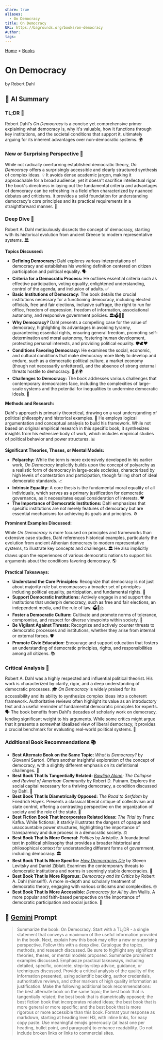 ```yaml
---
share: true
aliases:
  - On Democracy
title: On Democracy
URL: https://bagrounds.org/books/on-democracy
Author: 
tags: 
---
```

[Home](../index.md) > [Books](./index.md)  
# On Democracy  
by Robert Dahl  
  
## 🤖 AI Summary  
### TL;DR 🧐  
  
Robert Dahl's *On Democracy* is a concise yet comprehensive primer explaining what democracy is, why it's valuable, how it functions through key institutions, and the societal conditions that support it, ultimately arguing for its inherent advantages over non-democratic systems. 🌍  
  
### New or Surprising Perspective 🤔  
  
While not radically overturning established democratic theory, *On Democracy* offers a surprisingly accessible and clearly structured synthesis of complex ideas. 💡 It avoids dense academic jargon, making it approachable for a broad audience, yet it doesn't sacrifice intellectual rigor. The book's directness in laying out the fundamental criteria and advantages of democracy can be refreshing in a field often characterized by nuanced debates and criticisms. It provides a solid foundation for understanding democracy's core principles and its practical requirements in a straightforward manner. 📖  
  
### Deep Dive 🔬  
  
Robert A. Dahl meticulously dissects the concept of democracy, starting with its historical evolution from ancient Greece to modern representative systems. 🏛️  
  
**Topics Discussed:**  
  
* **Defining Democracy:** Dahl explores various interpretations of democracy and establishes his working definition centered on citizen participation and political equality. 🗣️  
* **Criteria for a Democratic Process:** He outlines essential criteria such as effective participation, voting equality, enlightened understanding, control of the agenda, and inclusion of adults. ✅  
* **Basic Institutions of Democracy:** The book details the crucial institutions necessary for a functioning democracy, including elected officials, free and fair elections, inclusive suffrage, the right to run for office, freedom of expression, freedom of information, associational autonomy, and responsive government policies. 🏛️🗳️📰🤝  
* **Why Democracy?** Dahl presents a compelling case for the value of democracy, highlighting its advantages in avoiding tyranny, guaranteeing essential rights, ensuring general freedom, promoting self-determination and moral autonomy, fostering human development, protecting personal interests, and providing political equality. 🛡️🕊️❤️  
* **Conditions Favoring Democracy:** He examines the social, economic, and cultural conditions that make democracy more likely to develop and endure, such as a democratic political culture, a market economy (though not necessarily unfettered), and the absence of strong external threats hostile to democracy. 🌱💰🌍  
* **Challenges to Democracy:** The book addresses various challenges that contemporary democracies face, including the complexities of large-scale systems and the potential for inequalities to undermine democratic ideals. 🚧  
  
**Methods and Research:**  
  
Dahl's approach is primarily theoretical, drawing on a vast understanding of political philosophy and historical examples. 🧠 He employs logical argumentation and conceptual analysis to build his framework. While not based on original empirical research in this specific book, it synthesizes insights from his extensive body of work, which includes empirical studies of political behavior and power structures. 📊  
  
**Significant Theories, Theses, or Mental Models:**  
  
* **Polyarchy:** While the term is more extensively developed in his earlier work, *On Democracy* implicitly builds upon the concept of polyarchy as a realistic form of democracy in large-scale societies, characterized by high levels of contestation and participation, though falling short of ideal democratic standards. 📈  
* **Intrinsic Equality:** A core thesis is the fundamental moral equality of all individuals, which serves as a primary justification for democratic governance, as it necessitates equal consideration of interests. ❤️  
* **The Importance of Democratic Institutions:** Dahl emphasizes that specific institutions are not merely features of democracy but are essential mechanisms for achieving its goals and principles. ⚙️  
  
**Prominent Examples Discussed:**  
  
While *On Democracy* is more focused on principles and frameworks than extensive case studies, Dahl references historical examples, particularly the evolution from ancient Athenian democracy to modern representative systems, to illustrate key concepts and challenges. 🏛️ He also implicitly draws upon the experiences of various democratic nations to support his arguments about the conditions favoring democracy. 🌎  
  
**Practical Takeaways:**  
  
* **Understand the Core Principles:** Recognize that democracy is not just about majority rule but encompasses a broader set of principles including political equality, participation, and fundamental rights. 🤔  
* **Support Democratic Institutions:** Actively engage in and support the institutions that underpin democracy, such as free and fair elections, an independent media, and the rule of law. 🗳️📰⚖️  
* **Foster a Democratic Culture:** Cultivate and promote norms of tolerance, compromise, and respect for diverse viewpoints within society. 🤝  
* **Be Vigilant Against Threats:** Recognize and actively counter threats to democratic processes and institutions, whether they arise from internal or external forces. 🛡️  
* **Promote Civic Education:** Encourage and support education that fosters an understanding of democratic principles, rights, and responsibilities among all citizens. 📚  
  
### Critical Analysis 🧐  
  
Robert A. Dahl was a highly respected and influential political theorist. His work is characterized by clarity, rigor, and a deep understanding of democratic processes. 🎓 *On Democracy* is widely praised for its accessibility and its ability to synthesize complex ideas into a coherent framework. Authoritative reviews often highlight its value as an introductory text and a useful reminder of fundamental democratic principles for experts. 🗣️ The book benefits from Dahl's decades of scholarly work on democracy, lending significant weight to his arguments. While some critics might argue that it presents a somewhat idealized view of liberal democracy, it provides a crucial benchmark for evaluating real-world political systems. 🌟  
  
### Additional Book Recommendations 📚  
  
* **Best Alternate Book on the Same Topic:** *What is Democracy?* by Giovanni Sartori. Offers another insightful exploration of the concept of democracy, with a slightly different emphasis on its definitional challenges. 🤔  
* **Best Book That Is Tangentially Related:** *[Bowling Alone](./bowling-alone.md): The Collapse and Revival of American Community* by Robert D. Putnam. Explores the social capital necessary for a thriving democracy, a condition discussed by Dahl. 🤝  
* **Best Book That Is Diametrically Opposed:** *The Road to Serfdom* by Friedrich Hayek. Presents a classical liberal critique of collectivism and state control, offering a contrasting perspective on the organization of society and the role of the state. 🚧  
* **Best Fiction Book That Incorporates Related Ideas:** *The Trial* by Franz Kafka. While fictional, it starkly illustrates the dangers of opaque and unaccountable power structures, highlighting the importance of transparency and due process in a democratic society. ⚖️  
* **Best Book That Is More General:** *Politics* by Aristotle. A foundational text in political philosophy that provides a broader historical and philosophical context for understanding different forms of government, including democracy. 🏛️  
* **Best Book That Is More Specific:** *[How Democracies Die](./how-democracies-die.md)* by Steven Levitsky and Daniel Ziblatt. Examines the contemporary threats to democratic institutions and norms in seemingly stable democracies. 🚨  
* **Best Book That Is More Rigorous:** *Democracy and Its Critics* by Robert A. Dahl (himself!). A more in-depth and scholarly treatment of democratic theory, engaging with various criticisms and complexities. 🤓  
* **Best Book That Is More Accessible:** *Democracy for All* by Jim Wallis. A more popular and faith-based perspective on the importance of democratic participation and social justice. 🙏  
  
## 💬 [Gemini](https://gemini.google.com) Prompt  
> Summarize the book: On Democracy. Start with a TL;DR - a single statement that conveys a maximum of the useful information provided in the book. Next, explain how this book may offer a new or surprising perspective. Follow this with a deep dive. Catalogue the topics, methods, and research discussed. Be sure to highlight any significant theories, theses, or mental models proposed. Summarize prominent examples discussed. Emphasize practical takeaways, including detailed, specific, concrete, step-by-step advice, guidance, or techniques discussed. Provide a critical analysis of the quality of the information presented, using scientific backing, author credentials, authoritative reviews, and other markers of high quality information as justification. Make the following additional book recommendations: the best alternate book on the same topic; the best book that is tangentially related; the best book that is diametrically opposed; the best fiction book that incorporates related ideas; the best book that is more general or more specific; and the best book that is more rigorous or more accessible than this book. Format your response as markdown, starting at heading level H3, with inline links, for easy copy paste. Use meaningful emojis generously (at least one per heading, bullet point, and paragraph) to enhance readability. Do not include broken links or links to commercial sites.